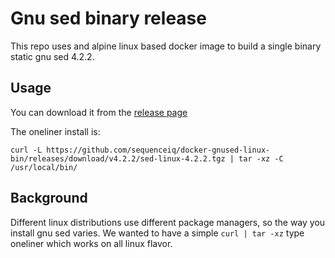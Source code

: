 # Gnu sed binary release

This repo uses and alpine linux based docker image to build a single binary static gnu sed 4.2.2.

## Usage

You can download it from the [release page](https://github.com/sequenceiq/docker-gnused-linux-bin/releases)

The oneliner install is:
```
curl -L https://github.com/sequenceiq/docker-gnused-linux-bin/releases/download/v4.2.2/sed-linux-4.2.2.tgz | tar -xz -C /usr/local/bin/
```

## Background

Different linux distributions use different package managers, so the way you install gnu sed varies.
We wanted to have a simple `curl | tar -xz` type oneliner which works on all linux flavor.
